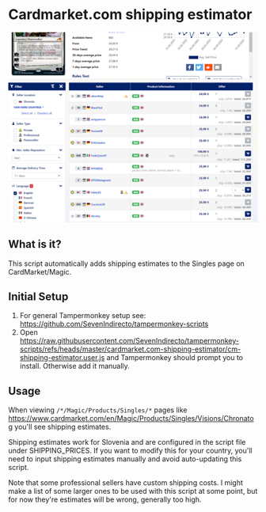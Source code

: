 # Cardmarket.com shipping estimator

![Preview](https://raw.githubusercontent.com/SevenIndirecto/tampermonkey-scripts/refs/heads/master/cardmarket.com-shipping-estimator/preview.png)

## What is it?

This script automatically adds shipping estimates to the Singles page on CardMarket/Magic.

## Initial Setup

1. For general Tampermonkey setup see: https://github.com/SevenIndirecto/tampermonkey-scripts
2. Open https://raw.githubusercontent.com/SevenIndirecto/tampermonkey-scripts/refs/heads/master/cardmarket.com-shipping-estimator/cm-shipping-estimator.user.js and Tampermonkey should prompt you to install. Otherwise add it manually.

## Usage

When viewing `/*/Magic/Products/Singles/*` pages like https://www.cardmarket.com/en/Magic/Products/Singles/Visions/Chronatog you'll see shipping estimates.

Shipping estimates work for Slovenia and are configured in the script file under SHIPPING_PRICES.
If you want to modify this for your country, you'll need to input shipping estimates manually and avoid auto-updating this script.

Note that some professional sellers have custom shipping costs. I might make a list of some larger ones to be used with this script at some point, but for now they're estimates will be wrong, generally too high.

